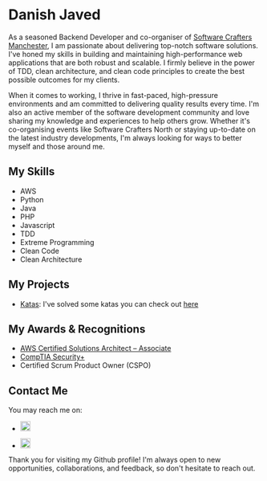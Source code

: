 # Danish Javed

As a seasoned Backend Developer and co-organiser of [Software Crafters Manchester](https://www.meetup.com/software-crafters-manchester/), I am passionate about delivering top-notch software solutions. I've honed my skills in building and maintaining high-performance web applications that are both robust and scalable. I firmly believe in the power of TDD, clean architecture, and clean code principles to create the best possible outcomes for my clients.

When it comes to working, I thrive in fast-paced, high-pressure environments and am committed to delivering quality results every time. I'm also an active member of the software development community and love sharing my knowledge and experiences to help others grow. Whether it's co-organising events like Software Crafters North or staying up-to-date on the latest industry developments, I'm always looking for ways to better myself and those around me.

## My Skills

- AWS
- Python
- Java
- PHP
- Javascript
- TDD
- Extreme Programming
- Clean Code
- Clean Architecture

## My Projects

- [Katas](https://github.com/ambersariya/katas): I've solved some katas you can check out [here](https://github.com/ambersariya/katas)

## My Awards & Recognitions

- [AWS Certified Solutions Architect – Associate](https://www.credly.com/badges/c821cdff-9653-48b6-936a-d3d75b497c07)
- [CompTIA Security+](https://www.credly.com/badges/b5497757-cc17-47cd-8310-de48653e20b9)
- Certified Scrum Product Owner (CSPO)

## Contact Me

You may reach me on:

- <a href="https://www.linkedin.com/in/danish-javed/" target="_blank"><img width="20" height="20" src="https://cdn.jsdelivr.net/gh/devicons/devicon/icons/linkedin/linkedin-plain.svg" /></a>

- <a href="https://twitter.com/_ambersariya" target="_blank"><img src="https://cdn.jsdelivr.net/gh/devicons/devicon/icons/twitter/twitter-original.svg" width="20px" height="auto"/></a>

Thank you for visiting my Github profile! I'm always open to new opportunities, collaborations, and feedback, so don't hesitate to reach out.
